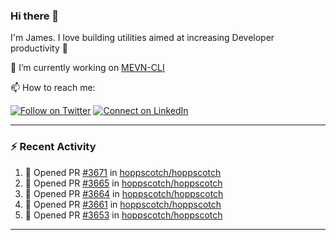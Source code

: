### Hi there 👋

I'm James. I love building utilities aimed at increasing Developer productivity :raised_hands: 

🔭 I’m currently working on [MEVN-CLI](https://github.com/madlabsinc/mevn-cli)

📫 How to reach me:

[![Follow on Twitter](https://img.shields.io/badge/--twitter?label=Twitter&logo=Twitter&style=social)](https://twitter.com/james_madhacks) [![Connect on LinkedIn](https://img.shields.io/badge/--linkedin?label=LinkedIn&logo=LinkedIn&style=social)](https://www.linkedin.com/in/jamesgeorge007)

---

### :zap: Recent Activity

<!--START_SECTION:activity-->
1. 💪 Opened PR [#3671](https://github.com/hoppscotch/hoppscotch/pull/3671) in [hoppscotch/hoppscotch](https://github.com/hoppscotch/hoppscotch)
2. 💪 Opened PR [#3665](https://github.com/hoppscotch/hoppscotch/pull/3665) in [hoppscotch/hoppscotch](https://github.com/hoppscotch/hoppscotch)
3. 💪 Opened PR [#3664](https://github.com/hoppscotch/hoppscotch/pull/3664) in [hoppscotch/hoppscotch](https://github.com/hoppscotch/hoppscotch)
4. 💪 Opened PR [#3661](https://github.com/hoppscotch/hoppscotch/pull/3661) in [hoppscotch/hoppscotch](https://github.com/hoppscotch/hoppscotch)
5. 💪 Opened PR [#3653](https://github.com/hoppscotch/hoppscotch/pull/3653) in [hoppscotch/hoppscotch](https://github.com/hoppscotch/hoppscotch)
<!--END_SECTION:activity-->

---

<!--
**jamesgeorge007/jamesgeorge007** is a ✨ _special_ ✨ repository because its `README.md` (this file) appears on your GitHub profile.

Here are some ideas to get you started:

- 🌱 I’m currently learning ...
- 👯 I’m looking to collaborate on ...
- 🤔 I’m looking for help with ...
- 💬 Ask me about ...
- 😄 Pronouns: ...
- ⚡ Fun fact: ...
-->
